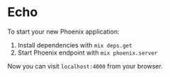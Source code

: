 # Echo

To start your new Phoenix application:

1. Install dependencies with `mix deps.get`
2. Start Phoenix endpoint with `mix phoenix.server`

Now you can visit `localhost:4000` from your browser.
